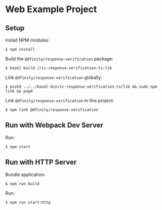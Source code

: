 # Web Example Project

## Setup

Install NPM modules:

```shell
$ npm install
```

Build the `@dfinity/response-verification` package:

```shell
$ bazel build //ic-response-verification-ts:lib
```

Link `@dfinity/response-verification` globally:

```shell
$ pushd ../../bazel-bin/ic-response-verification-ts/lib && sudo npm link && popd
```

Link `@dfinity/response-verification` in this project:

```shell
$ npm link @dfinity/response-verification
```

## Run with Webpack Dev Server

Run:

```shell
$ npm start
```

## Run with HTTP Server

Bundle application:

```shell
$ npm run build
```

Run:

```shell
$ npm run start:http
```
